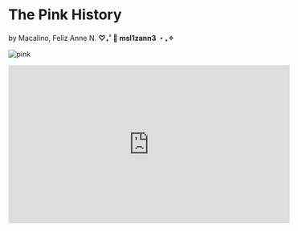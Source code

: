 # The Pink History
by Macalino, Feliz Anne N.
**‎♡₊˚ 🎀 msl1zann3 ・₊✧**

![pink](https://i.pinimg.com/564x/1e/37/9f/1e379fbd942f4ebab80fd2a4a4fd3d0b.jpg)

<iframe width="560" height="315" src="https://www.youtube.com/embed/fa49r2k2Igc?si=6TCyfNfJKHvYjVJ9" title="YouTube video player" frameborder="0" allow="accelerometer; autoplay; clipboard-write; encrypted-media; gyroscope; picture-in-picture; web-share" allowfullscreen></iframe>
